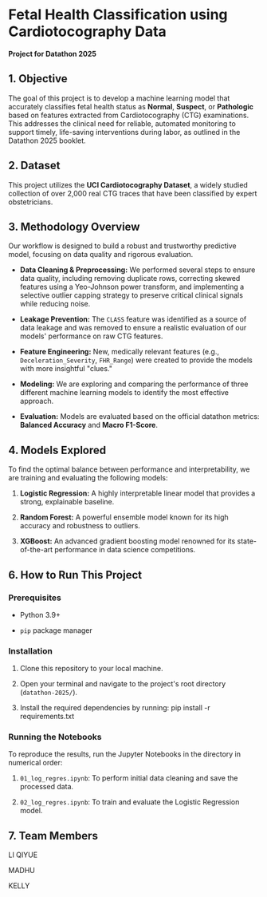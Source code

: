 # Fetal Health Classification using Cardiotocography Data

**Project for Datathon 2025**

## 1. Objective

The goal of this project is to develop a machine learning model that accurately classifies fetal health status as **Normal**, **Suspect**, or **Pathologic** based on features extracted from Cardiotocography (CTG) examinations. This addresses the clinical need for reliable, automated monitoring to support timely, life-saving interventions during labor, as outlined in the Datathon 2025 booklet.

## 2. Dataset

This project utilizes the **UCI Cardiotocography Dataset**, a widely studied collection of over 2,000 real CTG traces that have been classified by expert obstetricians.

## 3. Methodology Overview

Our workflow is designed to build a robust and trustworthy predictive model, focusing on data quality and rigorous evaluation.

* **Data Cleaning & Preprocessing:** We performed several steps to ensure data quality, including removing duplicate rows, correcting skewed features using a Yeo-Johnson power transform, and implementing a selective outlier capping strategy to preserve critical clinical signals while reducing noise.

* **Leakage Prevention:** The `CLASS` feature was identified as a source of data leakage and was removed to ensure a realistic evaluation of our models' performance on raw CTG features.

* **Feature Engineering:** New, medically relevant features (e.g., `Deceleration_Severity`, `FHR_Range`) were created to provide the models with more insightful "clues."

* **Modeling:** We are exploring and comparing the performance of three different machine learning models to identify the most effective approach.

* **Evaluation:** Models are evaluated based on the official datathon metrics: **Balanced Accuracy** and **Macro F1-Score**.

## 4. Models Explored

To find the optimal balance between performance and interpretability, we are training and evaluating the following models:

1. **Logistic Regression:** A highly interpretable linear model that provides a strong, explainable baseline.

2. **Random Forest:** A powerful ensemble model known for its high accuracy and robustness to outliers.

3. **XGBoost:** An advanced gradient boosting model renowned for its state-of-the-art performance in data science competitions.

## 6. How to Run This Project

### Prerequisites

* Python 3.9+

* `pip` package manager

### Installation

1. Clone this repository to your local machine.

2. Open your terminal and navigate to the project's root directory (`datathon-2025/`).

3. Install the required dependencies by running:
pip install -r requirements.txt

### Running the Notebooks

To reproduce the results, run the Jupyter Notebooks in the directory in numerical order:

1. `01_log_regres.ipynb`: To perform initial data cleaning and save the processed data.

2. `02_log_regres.ipynb`: To train and evaluate the Logistic Regression model.

## 7. Team Members

LI QIYUE

MADHU

KELLY